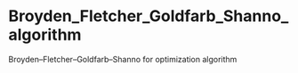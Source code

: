 # Broyden_Fletcher_Goldfarb_Shanno_algorithm
Broyden–Fletcher–Goldfarb–Shanno for optimization algorithm
